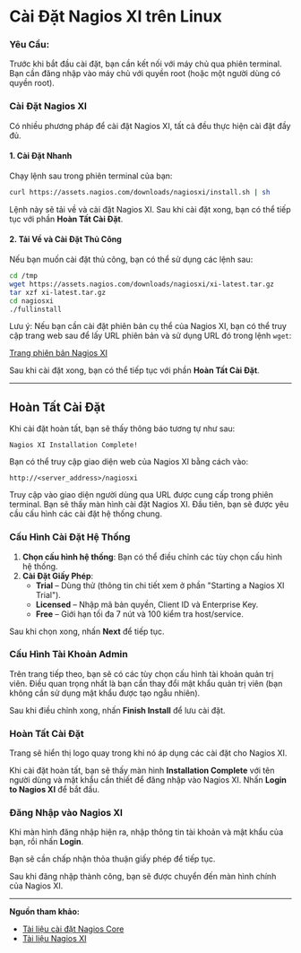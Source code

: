 # Cài Đặt Nagios XI trên Linux

### Yêu Cầu:
Trước khi bắt đầu cài đặt, bạn cần kết nối với máy chủ qua phiên terminal. Bạn cần đăng nhập vào máy chủ với quyền root (hoặc một người dùng có quyền root).

### Cài Đặt Nagios XI

Có nhiều phương pháp để cài đặt Nagios XI, tất cả đều thực hiện cài đặt đầy đủ.

#### 1. Cài Đặt Nhanh

Chạy lệnh sau trong phiên terminal của bạn:

```bash
curl https://assets.nagios.com/downloads/nagiosxi/install.sh | sh
```

Lệnh này sẽ tải về và cài đặt Nagios XI. Sau khi cài đặt xong, bạn có thể tiếp tục với phần **Hoàn Tất Cài Đặt**.

#### 2. Tải Về và Cài Đặt Thủ Công

Nếu bạn muốn cài đặt thủ công, bạn có thể sử dụng các lệnh sau:

```bash
cd /tmp
wget https://assets.nagios.com/downloads/nagiosxi/xi-latest.tar.gz
tar xzf xi-latest.tar.gz
cd nagiosxi
./fullinstall
```

Lưu ý: Nếu bạn cần cài đặt phiên bản cụ thể của Nagios XI, bạn có thể truy cập trang web sau để lấy URL phiên bản và sử dụng URL đó trong lệnh `wget`:

[Trang phiên bản Nagios XI](https://assets.nagios.com/downloads/nagiosxi/versions.php)

Sau khi cài đặt xong, bạn có thể tiếp tục với phần **Hoàn Tất Cài Đặt**.

---

## Hoàn Tất Cài Đặt

Khi cài đặt hoàn tất, bạn sẽ thấy thông báo tương tự như sau:

```
Nagios XI Installation Complete!
```

Bạn có thể truy cập giao diện web của Nagios XI bằng cách vào:

```
http://<server_address>/nagiosxi
```

Truy cập vào giao diện người dùng qua URL được cung cấp trong phiên terminal. Bạn sẽ thấy màn hình cài đặt Nagios XI. Đầu tiên, bạn sẽ được yêu cầu cấu hình các cài đặt hệ thống chung.

### Cấu Hình Cài Đặt Hệ Thống

1. **Chọn cấu hình hệ thống**: Bạn có thể điều chỉnh các tùy chọn cấu hình hệ thống.
2. **Cài Đặt Giấy Phép**: 
   - **Trial** – Dùng thử (thông tin chi tiết xem ở phần "Starting a Nagios XI Trial").
   - **Licensed** – Nhập mã bản quyền, Client ID và Enterprise Key.
   - **Free** – Giới hạn tối đa 7 nút và 100 kiểm tra host/service.

Sau khi chọn xong, nhấn **Next** để tiếp tục.

### Cấu Hình Tài Khoản Admin

Trên trang tiếp theo, bạn sẽ có các tùy chọn cấu hình tài khoản quản trị viên. Điều quan trọng nhất là bạn cần thay đổi mật khẩu quản trị viên (bạn không cần sử dụng mật khẩu được tạo ngẫu nhiên).

Sau khi điều chỉnh xong, nhấn **Finish Install** để lưu cài đặt.

### Hoàn Tất Cài Đặt

Trang sẽ hiển thị logo quay trong khi nó áp dụng các cài đặt cho Nagios XI.

Khi cài đặt hoàn tất, bạn sẽ thấy màn hình **Installation Complete** với tên người dùng và mật khẩu cần thiết để đăng nhập vào Nagios XI. Nhấn **Login to Nagios XI** để bắt đầu.

### Đăng Nhập vào Nagios XI

Khi màn hình đăng nhập hiện ra, nhập thông tin tài khoản và mật khẩu của bạn, rồi nhấn **Login**.

Bạn sẽ cần chấp nhận thỏa thuận giấy phép để tiếp tục.

Sau khi đăng nhập thành công, bạn sẽ được chuyển đến màn hình chính của Nagios XI.

---

**Nguồn tham khảo:**
- [Tài liệu cài đặt Nagios Core](https://www.nagios.org/documentation/)
- [Tài liệu Nagios XI](https://support.nagios.com/kb/)
